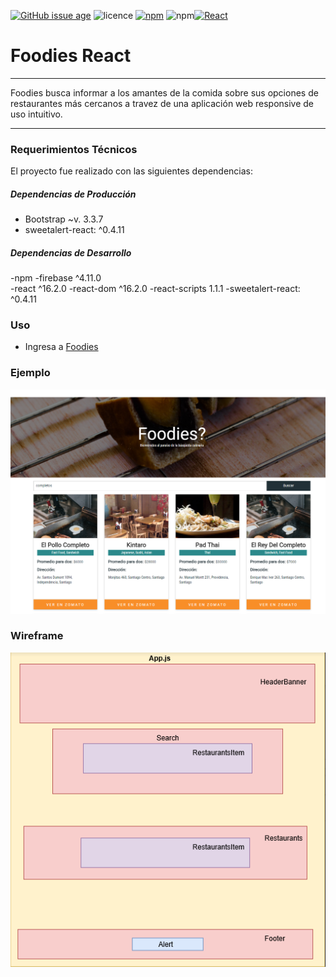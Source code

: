 [![GitHub issue age](https://img.shields.io/badge/created-March%202018-31C285.svg)](https://github.com/meliveloz/foodmap-react) ![licence](https://img.shields.io/badge/license-ISC-1F618D.svg) [![npm](https://img.shields.io/badge/npm-v8.9.0-orange.svg)]() ![npm](https://img.shields.io/badge/author-TankoVeloz-C0225C.svg)[![React](https://img.shields.io/badge/created-Javascript%202018-31C285.svg)](https://github.com/meliveloz/foodmap-react)


# Foodies React
***
Foodies busca informar a los amantes de la comida sobre sus opciones de restaurantes más cercanos a travez de una aplicación web responsive de uso intuitivo.
***

### Requerimientos Técnicos

El proyecto fue realizado con las siguientes dependencias:

##### Dependencias de Producción
  - Bootstrap ~v. 3.3.7
  - sweetalert-react: ^0.4.11

##### Dependencias de Desarrollo
  -npm
  -firebase ^4.11.0  
  -react ^16.2.0
  -react-dom ^16.2.0
  -react-scripts 1.1.1
  -sweetalert-react: ^0.4.11

### Uso
+ Ingresa a [Foodies](meliveloz.github.io/foodmap-react)

### Ejemplo

![](./src/images/foodies.png)

### Wireframe

![](./src/images/wireframe.png)


